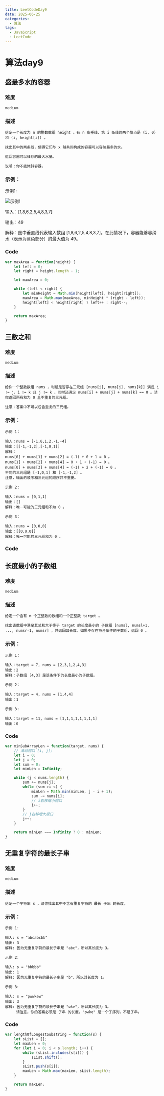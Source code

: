 ```yaml
---
title: LeetCodeDay9
date: 2025-06-25
categories:
  - 算法
tags:
  - JavaScript
  - LeetCode
---
```


# 算法day9

## 盛最多水的容器

### 难度

```medium```

### 描述

```
给定一个长度为 n 的整数数组 height 。有 n 条垂线，第 i 条线的两个端点是 (i, 0) 和 (i, height[i]) 。

找出其中的两条线，使得它们与 x 轴共同构成的容器可以容纳最多的水。

返回容器可以储存的最大水量。

说明：你不能倾斜容器。

```


### 示例：
示例1:

![示例1](https://aliyun-lc-upload.oss-cn-hangzhou.aliyuncs.com/aliyun-lc-upload/uploads/2018/07/25/question_11.jpg)

输入：[1,8,6,2,5,4,8,3,7]

输出：49 

解释：图中垂直线代表输入数组 [1,8,6,2,5,4,8,3,7]。在此情况下，容器能够容纳水（表示为蓝色部分）的最大值为 49。

### Code

```js
var maxArea = function(height) {
    let left = 0;
    let right = height.length - 1;

    let maxArea = 0;

    while (left < right) {
        let minHeight = Math.min(height[left], height[right]);
        maxArea = Math.max(maxArea, minHeight * (right - left));
        height[left] < height[right] ? left++ : right--;
    }

    return maxArea;
}
```

## 三数之和

### 难度

```medium```

### 描述

```
给你一个整数数组 nums ，判断是否存在三元组 [nums[i], nums[j], nums[k]] 满足 i != j、i != k 且 j != k ，同时还满足 nums[i] + nums[j] + nums[k] == 0 。请你返回所有和为 0 且不重复的三元组。

注意：答案中不可以包含重复的三元组。

```

### 示例：
```
示例 1：

输入：nums = [-1,0,1,2,-1,-4]
输出：[[-1,-1,2],[-1,0,1]]
解释：
nums[0] + nums[1] + nums[2] = (-1) + 0 + 1 = 0 。
nums[1] + nums[2] + nums[4] = 0 + 1 + (-1) = 0 。
nums[0] + nums[3] + nums[4] = (-1) + 2 + (-1) = 0 。
不同的三元组是 [-1,0,1] 和 [-1,-1,2] 。
注意，输出的顺序和三元组的顺序并不重要。

示例 2：

输入：nums = [0,1,1]
输出：[]
解释：唯一可能的三元组和不为 0 。

示例 3：

输入：nums = [0,0,0]
输出：[[0,0,0]]
解释：唯一可能的三元组和为 0 。
```
### Code



## 长度最小的子数组

### 难度

```medium```

### 描述

```
给定一个含有 n 个正整数的数组和一个正整数 target 。

找出该数组中满足其总和大于等于 target 的长度最小的 子数组 [numsl, numsl+1, ..., numsr-1, numsr] ，并返回其长度。如果不存在符合条件的子数组，返回 0 。

```

### 示例：
```
示例 1：

输入：target = 7, nums = [2,3,1,2,4,3]
输出：2
解释：子数组 [4,3] 是该条件下的长度最小的子数组。

示例 2：

输入：target = 4, nums = [1,4,4]
输出：1

示例 3：

输入：target = 11, nums = [1,1,1,1,1,1,1,1]
输出：0
```
### Code

```js
var minSubArrayLen = function(target, nums) {
    // 滑动视口 [i, j];
    let i = 0;
    let j = 0;
    let sum = 0;
    let minLen = Infinity;

    while (j < nums.length) {
        sum += nums[j];
        while (sum >= s) {
            minLen = Math.min(minLen, j - i + 1);
            sum -= nums[i];
            // i右移缩小视口
            i++;
        }
        // j右移增大视口
        j++;
    }

    return minLen === Infinity ? 0 : minLen;
}
```


## 无重复字符的最长子串

### 难度

```medium```

### 描述

```
给定一个字符串 s ，请你找出其中不含有重复字符的 最长 子串 的长度。

```

### 示例：
```
示例 1:

输入: s = "abcabcbb"
输出: 3 
解释: 因为无重复字符的最长子串是 "abc"，所以其长度为 3。

示例 2:

输入: s = "bbbbb"
输出: 1
解释: 因为无重复字符的最长子串是 "b"，所以其长度为 1。

示例 3:

输入: s = "pwwkew"
输出: 3
解释: 因为无重复字符的最长子串是 "wke"，所以其长度为 3。
     请注意，你的答案必须是 子串 的长度，"pwke" 是一个子序列，不是子串。
```
### Code

```js
var lengthOfLongestSubstring = function(s) {
    let sList = [];
    let maxLen = 0;
    for (let i = 0; i < s.length; i++) {
        while (sList.includes(s[i])) {
            sList.shift();
        }
        sList.push(s[i]);
        maxLen = Math.max(maxLen, sList.length);
    }

    return maxLen;
}
```